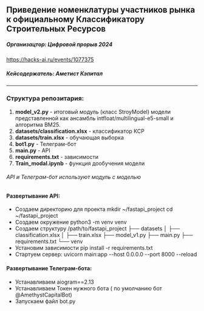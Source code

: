 ## Приведение номенклатуры участников рынка к официальному Классификатору Строительных Ресурсов
##### Организацтор: Цифровой прорыв 2024
https://hacks-ai.ru/events/1077375
##### Кейсодержатель: Аметист Кэпитал

***

### Структура репозитария:

1. **model_v2.py** - итоговый модуль (класс StroyModel) модели представленной как ансамбль intfloat/multilingual-e5-small и алгоритма BM25.  
2. **datasets/classification.xlsx** - классификатор КСР
3. **datasets/train.xlsx** - обучающая выборка
4. **bot1.py** - Телеграм-бот
5. **main.py** - API
6. **requirements.txt** - зависимости
7. **Train_modal.ipynb** - функция дообучения модели

###### API и Телеграм-бот используют модуль с моделью

#### Развертывание API:
- Создаем директорию для проекта mkdir ~/fastapi_project cd ~/fastapi_project 
- Создаем окружение python3 -m venv venv 
- Создаем структуру /path/to/fastapi_project ├── datasets │ ├── classification.xlsx │ ├── train.xlsx ├── model_v1.py ├── main.py ├── requirements.txt └── venv 
- Установим зависимости pip install -r requirements.txt 
- Стартуем сервер: uvicorn main:app --host 0.0.0.0 --port 8000 --reload

#### Развертывание Телеграм-бота:
- Устанавливаем aiogram==2.13
- Устанавливаем Токен нужного бота ( по умолчанию бот @AmethystCapitalBot) 
- Запускаем файл bot.py
